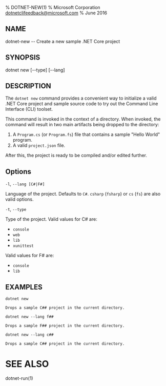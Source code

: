 % DOTNET-NEW(1)
% Microsoft Corporation dotnetclifeedback@microsoft.com
% June 2016

## NAME
dotnet-new -- Create a new sample .NET Core project

## SYNOPSIS
dotnet new [--type] [--lang]

## DESCRIPTION
The `dotnet new` command provides a convenient way to initialize a valid .NET Core project and sample source code to try out the Command Line Interface (CLI) toolset. 

This command is invoked in the context of a directory. When invoked, the command will result in two main artifacts being dropped to the directory: 

1. A `Program.cs` (or `Program.fs`) file that contains a sample "Hello World" program.
2. A valid `project.json` file.

After this, the project is ready to be compiled and/or edited further. 

## Options

`-l`, `--lang [C#|F#]`

Language of the project. Defaults to `C#`. `csharp` (`fsharp`) or `cs` (`fs`) are also valid options.

`-t`, `--type`

Type of the project. Valid values for C# are:

* `console`
* `web`
* `lib`
* `xunittest`

Valid values for F# are:

* `console`
* `lib`

## EXAMPLES

`dotnet new`
    
    Drops a sample C## project in the current directory.

`dotnet new --lang f##`
    
    Drops a sample F## project in the current directory.

`dotnet new --lang c##`
    
    Drops a sample C## project in the current directory.

# SEE ALSO
dotnet-run(1)
